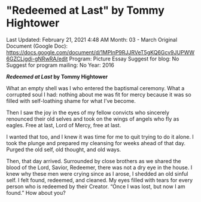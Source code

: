 # "Redeemed at Last" by Tommy Hightower

Last Updated: February 21, 2021 4:48 AM
Month: 03 - March
Original Document (Google Doc): https://docs.google.com/document/d/1MPInP9RJJRVeT5gKQ6Gcv9JUPWW6GZCLjgdi-gNRwRA/edit
Program: Picture Essay
Suggest for blog: No
Suggest for program mailing: No
Year: 2016

***Redeemed at Last* by Tommy Hightower**

What an empty shell was I who entered the baptismal ceremony. What a corrupted soul I had: nothing about me was fit for mercy because it was so filled with self-loathing shame for what I’ve become.

Then I saw the joy in the eyes of my fellow convicts who sincerely renounced their old selves and took on the wings of angels who fly as eagles. Free at last, Lord of Mercy, free at last.

I wanted that too, and I knew it was time for me to quit trying to do it alone. I took the plunge and prepared my cleansing for weeks ahead of that day. Purged the old self, old thought, and old ways.

Then, that day arrived. Surrounded by close brothers as we shared the blood of the Lord, Savior, Redeemer, there was not a dry eye in the house. I knew why these men were crying since as I arose, I shedded an old sinful self. I felt found, redeemed, and cleaned. My eyes filled with tears for every person who is redeemed by their Creator. “Once I was lost, but now I am found.” How about you?